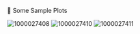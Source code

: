 📎 Some Sample Plots

![1000027408](https://github.com/tanyayugal/visualization-through-R/assets/165124917/73b5e1ac-883b-4082-b1e1-b93fa6d2a396)
![1000027410](https://github.com/tanyayugal/visualization-through-R/assets/165124917/1f0cb8c6-daf3-40d9-9d0b-9644d8d8f103)
![1000027411](https://github.com/tanyayugal/visualization-through-R/assets/165124917/0b0623ad-5f8b-4739-96c4-280c02037b90)

